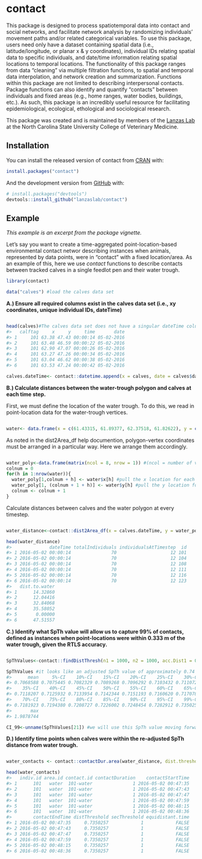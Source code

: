 
<!-- README.md is generated from README.Rmd. Please edit that file -->

# contact

<!-- badges: start -->

<!-- badges: end -->

This package is designed to process spatiotemporal data into contact and
social networks, and facilitate network analysis by randomizing
individuals’ movement paths and/or related categorical variables. To use
this package, users need only have a dataset containing spatial data
(i.e., latitude/longitude, or planar x & y coordinates), individual IDs
relating spatial data to specific individuals, and date/time information
relating spatial locations to temporal locations. The functionality of
this package ranges from data “cleaning” via multiple filtration
functions, to spatial and temporal data interpolation, and network
creation and summarization. Functions within this package are not
limited to describing interpersonal contacts. Package functions can also
identify and quantify “contacts” between individuals and fixed areas
(e.g., home ranges, water bodies, buildings, etc.). As such, this
package is an incredibly useful resource for facilitating
epidemiological, ecological, ethological and sociological research.

This package was created and is maintained by members of the [Lanzas
Lab](http://www.lanzaslab.org/) at the North Carolina State University
College of Veterinary Medicine.

## Installation

You can install the released version of contact from
[CRAN](https://CRAN.R-project.org) with:

``` r
install.packages("contact")
```

And the development version from [GitHub](https://github.com/) with:

``` r
# install.packages("devtools")
devtools::install_github("lanzaslab/contact")
```

## Example

*This example is an excerpt from the package vignette.*

Let’s say you want to create a time-aggregated point-location-based
environmental contact networ describing instances when animals,
represented by data points, were in “contact” with a fixed
location/area. As an example of this, here we use *contact* functions to
describe contacts between tracked calves in a single feedlot pen and
their water trough.

``` r
library(contact)

data("calves") #load the calves data set
```

**A.) Ensure all required columns exist in the calves data set (i.e., xy
coordinates, unique individual IDs, dateTime)**

``` r

head(calves)#The calves data set does not have a singular dateTime column. Rather, it has "date" and "time" columns. We must append a dateTime column to the data frame.
#>   calftag     x     y     time       date
#> 1     101 63.38 47.43 00:00:14 05-02-2016
#> 2     101 63.48 46.59 00:00:22 05-02-2016
#> 3     101 62.90 47.07 00:00:26 05-02-2016
#> 4     101 63.27 47.26 00:00:34 05-02-2016
#> 5     101 63.04 46.62 00:00:38 05-02-2016
#> 6     101 63.53 47.24 00:00:42 05-02-2016

calves.dateTime<- contact::datetime.append(x = calves, date = calves$date, time= calves$time, dateTime = NULL, dateFormat = "mdy", dateFake = FALSE, startYear = NULL, tz.in = "UTC", tz.out = NULL, month = FALSE, day = FALSE, year = FALSE, hour = FALSE, minute = FALSE, second = FALSE, daySecond = FALSE, totalSecond = FALSE)
```

**B.) Calculate distances between the water-trough polygon and calves at
each time step.**

First, we must define the location of the water trough. To do this, we
read in point-location data for the water-trough vertices.

``` r

water<- data.frame(x = c(61.43315, 61.89377, 62.37518, 61.82622), y = c(62.44815, 62.73341, 61.93864, 61.67411)) #This is a data frame containing the x and y coordinates of the four trough vertices.
```

As noted in the dist2Area\_df help documention, polygon-vertex
coordinates must be arranged in a particular way. Here we arrange them
accordingly.

``` r

water_poly<-data.frame(matrix(ncol = 8, nrow = 1)) #(ncol = number of vertices)*2
colnum = 0
for(h in 1:nrow(water)){
  water_poly[1,colnum + h] <- water$x[h] #pull the x location for each vertex
  water_poly[1, (colnum + 1 + h)] <- water$y[h] #pull the y location for each vertex
  colnum <- colnum + 1
}
```

Calculate distances between calves and the water polygon at every
timestep.

``` r

water_distance<-contact::dist2Area_df(x = calves.dateTime, y = water_poly, x.id = "calftag", y.id = "water", dateTime = "dateTime", point.x = calves.dateTime$x, point.y = calves.dateTime$y, poly.xy = NULL, parallel = FALSE, dataType = "Point", lonlat = FALSE, numVertices = NULL) #note that the poly.xy and numVertices arguments refer to vertices of polygons in x, not y. Because dataType is "Point," not "Polygon," these arguments are irrelevant here.

head(water_distance)
#>              dateTime totalIndividuals individualsAtTimestep  id
#> 1 2016-05-02 00:00:14               70                    12 101
#> 2 2016-05-02 00:00:14               70                    12 104
#> 3 2016-05-02 00:00:14               70                    12 108
#> 4 2016-05-02 00:00:14               70                    12 111
#> 5 2016-05-02 00:00:14               70                    12 116
#> 6 2016-05-02 00:00:14               70                    12 123
#>   dist.to.water
#> 1      14.32860
#> 2      12.04416
#> 3      32.84068
#> 4      35.58052
#> 5       0.00000
#> 6      47.51557
```

**C.) Identify what SpTh value will allow us to capture 99% of contacts,
defined as instances when point-locations were within 0.333 m of the
water trough, given the RTLS accuracy.**

``` r

SpThValues<-contact::findDistThresh(n1 = 1000, n2 = 1000, acc.Dist1 = 0.5, acc.Dist2 = NULL, pWithin1 = 90, pWithin2 = NULL, spTh = 0.5) #spTh represents the initially-defined spatial threshold for contact

SpThValues #it looks like an adjusted SpTh value of approximately 0.74 m will likely capture 99% of contacts, defined as instances when point-locations were within 0.333 m of the water trough, given the RTLS accuracy. #Note that because these confidence intervals are obtained from distributions generated from random samples, every time this function is run, results will be slightly different. 
#>      mean     5%-CI    10%-CI    15%-CI    20%-CI    25%-CI    30%-CI 
#> 0.7068588 0.7075445 0.7082329 0.7089268 0.7096292 0.7103432 0.7110723 
#>    35%-CI    40%-CI    45%-CI    50%-CI    55%-CI    60%-CI    65%-CI 
#> 0.7118207 0.7125932 0.7133954 0.7142344 0.7151193 0.7160620 0.7170786 
#>    70%-CI    75%-CI    80%-CI    85%-CI    90%-CI    95%-CI    99%-CI 
#> 0.7181923 0.7194380 0.7208727 0.7226002 0.7248454 0.7282912 0.7350257 
#>       max 
#> 1.9878744

CI_99<-unname(SpThValues[21]) #we will use this SpTh value moving forward.
```

**D.) Identify time points when calves were within the re-adjusted SpTh
distance from water trough.**

``` r

water_contacts <- contact::contactDur.area(water_distance, dist.threshold=CI_99,sec.threshold=1, blocking = FALSE, equidistant.time = FALSE, parallel = FALSE, reportParameters = TRUE) #Note that because we are not interested in making a time-aggregated network with > 1 temporal levels, we set blocking = FALSE to reduce processing time.

head(water_contacts)
#>   indiv.id area.id contact.id contactDuration    contactStartTime
#> 1      101   water  101-water               1 2016-05-02 00:47:35
#> 2      101   water  101-water               1 2016-05-02 00:47:43
#> 3      101   water  101-water               1 2016-05-02 00:47:47
#> 4      101   water  101-water               1 2016-05-02 00:47:59
#> 5      101   water  101-water               1 2016-05-02 00:48:15
#> 6      101   water  101-water               1 2016-05-02 00:48:36
#>        contactEndTime distThreshold secThreshold equidistant.time
#> 1 2016-05-02 00:47:35     0.7350257            1            FALSE
#> 2 2016-05-02 00:47:43     0.7350257            1            FALSE
#> 3 2016-05-02 00:47:47     0.7350257            1            FALSE
#> 4 2016-05-02 00:47:59     0.7350257            1            FALSE
#> 5 2016-05-02 00:48:15     0.7350257            1            FALSE
#> 6 2016-05-02 00:48:36     0.7350257            1            FALSE
```

